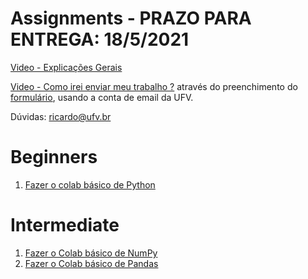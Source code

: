 # Assignments - PRAZO PARA ENTREGA: 18/5/2021
[Video - Explicações Gerais](https://www.youtube.com/watch?v=Ug38GG3g28Q&list=PL-khHIKnEw7MFqHmeA5HFFQkPeRYTyi3_&index=1)

[Video - Como irei enviar meu trabalho ?](https://youtu.be/WZLP5J2YEAg) através do preenchimento do [formulário](), usando a conta de email da UFV.

Dúvidas: ricardo@ufv.br

# Beginners
1. [Fazer o colab básico de Python](https://colab.research.google.com/drive/1k5ydAu1xMRItaPliMOMcN2L0jJvK_Vwy?usp=sharing)

# Intermediate 

1. [Fazer o Colab básico de NumPy](https://colab.research.google.com/drive/1PVr1H1D20ECicNTHs3PKrdmH50e43JtZ#scrollTo=IWQilh7FNvfp)
2. [Fazer o Colab básico de Pandas](https://colab.research.google.com/drive/1dteBq7dW4o4W1cSbZJBMEbdgWmuf52mE?usp=sharing)
